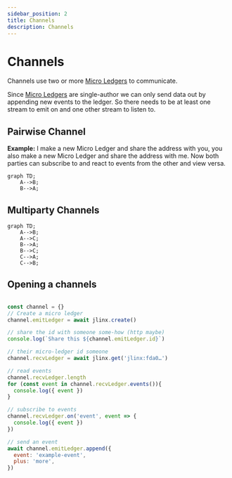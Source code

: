 ```yaml
---
sidebar_position: 2
title: Channels
description: Channels
---
```


# Channels

Channels use two or more [Micro Ledgers](/docs/micro-ledgers) to communicate. 

Since [Micro Ledgers](/docs/micro-ledgers) are single-author we can only send data out by appending new events to the ledger. So there needs to be at least one stream to emit on and one other stream to listen to.

## Pairwise Channel

**Example:** I make a new Micro Ledger and share the address with you, you also make a new Micro Ledger and share the address with me. Now both parties can subscribe to and react to events from the other and view versa.

```mermaid
graph TD;
    A-->B;
    B-->A;
```


## Multiparty Channels

```mermaid
graph TD;
    A-->B;
    A-->C;
    B-->A;
    B-->C;
    C-->A;
    C-->B;
```


## Opening a channels

```js

const channel = {}
// Create a micro ledger
channel.emitLedger = await jlinx.create()

// share the id with someone some-how (http maybe)
console.log(`Share this ${channel.emitLedger.id}`)

// their micro-ledger id someone
channel.recvLedger = await jlinx.get('jlinx:fda0…')

// read events
channel.recvLedger.length
for (const event in channel.recvLedger.events()){
  console.log({ event })
}

// subscribe to events
channel.recvLedger.on('event', event => {
  console.log({ event })
})

// send an event
await channel.emitLedger.append({ 
  event: 'example-event',
  plus: 'more',
})

```
